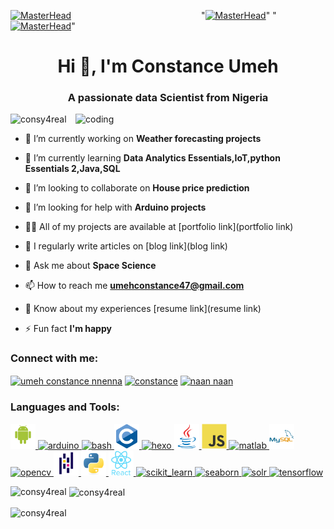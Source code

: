 
[![MasterHead](https://encrypted-tbn0.gstatic.com/images?q=tbn:ANd9GcQ2Wy6fnpoTpzFbBer3AHg2v7vZie6LvoXrBEtKUhQmN0ONMjn8zDUVB6_Ki8RJvOnqNdM&usqp=CAU)](https://Consy4real.io)
<img align="center" width= "200"> "[![MasterHead](https://encrypted-tbn0.gstatic.com/images?q=tbn:ANd9GcQ2Wy6fnpoTpzFbBer3AHg2v7vZie6LvoXrBEtKUhQmN0ONMjn8zDUVB6_Ki8RJvOnqNdM&usqp=CAU)](https://Consy4real.io)"
<img align="right" width= "200"> "[![MasterHead](https://encrypted-tbn0.gstatic.com/images?q=tbn:ANd9GcQ2Wy6fnpoTpzFbBer3AHg2v7vZie6LvoXrBEtKUhQmN0ONMjn8zDUVB6_Ki8RJvOnqNdM&usqp=CAU)](https://Consy4real.io)"
<h1 align="center">Hi 👋, I'm Constance Umeh</h1>
<h3 align="center">A passionate data Scientist from Nigeria</h3>
<img align="right" alt="coding" width="400" src="https://cdn.dribbble.com/users/1162077/screenshots/3848914/programmer.gif">


<p align="left"> <img src="https://komarev.com/ghpvc/?username=consy4real&label=Profile%20views&color=0e75b6&style=flat" alt="consy4real" /> </p>

- 🔭 I’m currently working on **Weather forecasting projects**

- 🌱 I’m currently learning **Data Analytics Essentials,IoT,python Essentials 2,Java,SQL**

- 👯 I’m looking to collaborate on **House price prediction**

- 🤝 I’m looking for help with **Arduino projects**

- 👨‍💻 All of my projects are available at [portfolio link](portfolio link)

- 📝 I regularly write articles on [blog link](blog link)

- 💬 Ask me about **Space Science**

- 📫 How to reach me **umehconstance47@gmail.com**

- 📄 Know about my experiences [resume link](resume link)

- ⚡ Fun fact **I'm happy**

<h3 align="left">Connect with me:</h3>
<p align="left">
<a href="https://linkedin.com/in/umeh constance nnenna" target="blank"><img align="center" src="https://raw.githubusercontent.com/rahuldkjain/github-profile-readme-generator/master/src/images/icons/Social/linked-in-alt.svg" alt="umeh constance nnenna" height="30" width="40" /></a>
<a href="https://kaggle.com/constance" target="blank"><img align="center" src="https://raw.githubusercontent.com/rahuldkjain/github-profile-readme-generator/master/src/images/icons/Social/kaggle.svg" alt="constance" height="30" width="40" /></a>
<a href="https://fb.com/naan naan" target="blank"><img align="center" src="https://raw.githubusercontent.com/rahuldkjain/github-profile-readme-generator/master/src/images/icons/Social/facebook.svg" alt="naan naan" height="30" width="40" /></a>
</p>

<h3 align="left">Languages and Tools:</h3>
<p align="left"> <a href="https://developer.android.com" target="_blank" rel="noreferrer"> <img src="https://raw.githubusercontent.com/devicons/devicon/master/icons/android/android-original-wordmark.svg" alt="android" width="40" height="40"/> </a> <a href="https://www.arduino.cc/" target="_blank" rel="noreferrer"> <img src="https://cdn.worldvectorlogo.com/logos/arduino-1.svg" alt="arduino" width="40" height="40"/> </a> <a href="https://www.gnu.org/software/bash/" target="_blank" rel="noreferrer"> <img src="https://www.vectorlogo.zone/logos/gnu_bash/gnu_bash-icon.svg" alt="bash" width="40" height="40"/> </a> <a href="https://www.cprogramming.com/" target="_blank" rel="noreferrer"> <img src="https://raw.githubusercontent.com/devicons/devicon/master/icons/c/c-original.svg" alt="c" width="40" height="40"/> </a> <a href="hexo.io/" target="_blank" rel="noreferrer"> <img src="https://www.vectorlogo.zone/logos/hexoio/hexoio-icon.svg" alt="hexo" width="40" height="40"/> </a> <a href="https://www.java.com" target="_blank" rel="noreferrer"> <img src="https://raw.githubusercontent.com/devicons/devicon/master/icons/java/java-original.svg" alt="java" width="40" height="40"/> </a> <a href="https://developer.mozilla.org/en-US/docs/Web/JavaScript" target="_blank" rel="noreferrer"> <img src="https://raw.githubusercontent.com/devicons/devicon/master/icons/javascript/javascript-original.svg" alt="javascript" width="40" height="40"/> </a> <a href="https://www.mathworks.com/" target="_blank" rel="noreferrer"> <img src="https://upload.wikimedia.org/wikipedia/commons/2/21/Matlab_Logo.png" alt="matlab" width="40" height="40"/> </a> <a href="https://www.mysql.com/" target="_blank" rel="noreferrer"> <img src="https://raw.githubusercontent.com/devicons/devicon/master/icons/mysql/mysql-original-wordmark.svg" alt="mysql" width="40" height="40"/> </a> <a href="https://opencv.org/" target="_blank" rel="noreferrer"> <img src="https://www.vectorlogo.zone/logos/opencv/opencv-icon.svg" alt="opencv" width="40" height="40"/> </a> <a href="https://pandas.pydata.org/" target="_blank" rel="noreferrer"> <img src="https://raw.githubusercontent.com/devicons/devicon/2ae2a900d2f041da66e950e4d48052658d850630/icons/pandas/pandas-original.svg" alt="pandas" width="40" height="40"/> </a> <a href="https://www.python.org" target="_blank" rel="noreferrer"> <img src="https://raw.githubusercontent.com/devicons/devicon/master/icons/python/python-original.svg" alt="python" width="40" height="40"/> </a> <a href="https://reactjs.org/" target="_blank" rel="noreferrer"> <img src="https://raw.githubusercontent.com/devicons/devicon/master/icons/react/react-original-wordmark.svg" alt="react" width="40" height="40"/> </a> <a href="https://scikit-learn.org/" target="_blank" rel="noreferrer"> <img src="https://upload.wikimedia.org/wikipedia/commons/0/05/Scikit_learn_logo_small.svg" alt="scikit_learn" width="40" height="40"/> </a> <a href="https://seaborn.pydata.org/" target="_blank" rel="noreferrer"> <img src="https://seaborn.pydata.org/_images/logo-mark-lightbg.svg" alt="seaborn" width="40" height="40"/> </a> <a href="https://lucene.apache.org/solr/" target="_blank" rel="noreferrer"> <img src="https://www.vectorlogo.zone/logos/apache_solr/apache_solr-icon.svg" alt="solr" width="40" height="40"/> </a> <a href="https://www.tensorflow.org" target="_blank" rel="noreferrer"> <img src="https://www.vectorlogo.zone/logos/tensorflow/tensorflow-icon.svg" alt="tensorflow" width="40" height="40"/> </a> </p>

<p><img align="left" src="https://github-readme-stats.vercel.app/api/top-langs?username=consy4real&show_icons=true&locale=en&layout=compact" alt="consy4real" /></p>

<p>&nbsp;<img align="center" src="https://github-readme-stats.vercel.app/api?username=consy4real&show_icons=true&locale=en" alt="consy4real" /></p>

<p><img align="center" src="https://github-readme-streak-stats.herokuapp.com/?user=consy4real&" alt="consy4real" /></p>
